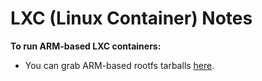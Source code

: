 LXC (Linux Container) Notes
===========================

__To run ARM-based LXC containers:__

- You can grab ARM-based rootfs tarballs [here](https://jenkins.linuxcontainers.org/view/Images/).
